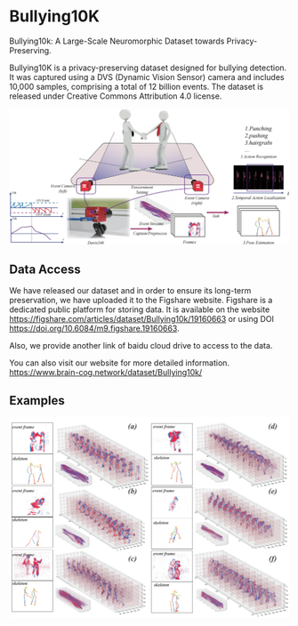 # Bullying10K
Bullying10k:
A Large-Scale Neuromorphic Dataset towards
Privacy-Preserving.

Bullying10K is a privacy-preserving dataset designed for bullying detection. It was captured using a DVS (Dynamic Vision Sensor) camera and includes 10,000 samples, comprising a total of 12 billion events. The dataset is released under Creative Commons Attribution 4.0 license.

![env](./fig/environment_00.jpg)

## Data Access
We have released our dataset and in order to ensure its long-term preservation, we have uploaded it to the Figshare website. Figshare is a dedicated public platform for storing data. It is available on the website https://figshare.com/articles/dataset/Bullying10k/19160663 
or using DOI  https://doi.org/10.6084/m9.figshare.19160663.


Also, we provide another link of baidu cloud drive to access to the data.

You can also visit our website for more detailed information. https://www.brain-cog.network/dataset/Bullying10k/ 


## Examples
![env](./fig/vis_2_00.jpg)
